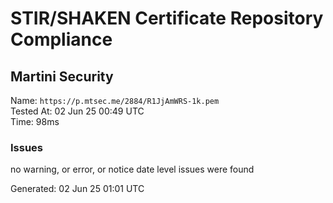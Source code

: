 # STIR/SHAKEN Certificate Repository Compliance

## Martini Security

Name: `https://p.mtsec.me/2884/R1JjAmWRS-1k.pem`\
Tested At: 02 Jun 25 00:49 UTC\
Time: 98ms

### Issues

no warning, or error, or notice date level issues were found

Generated: 02 Jun 25 01:01 UTC